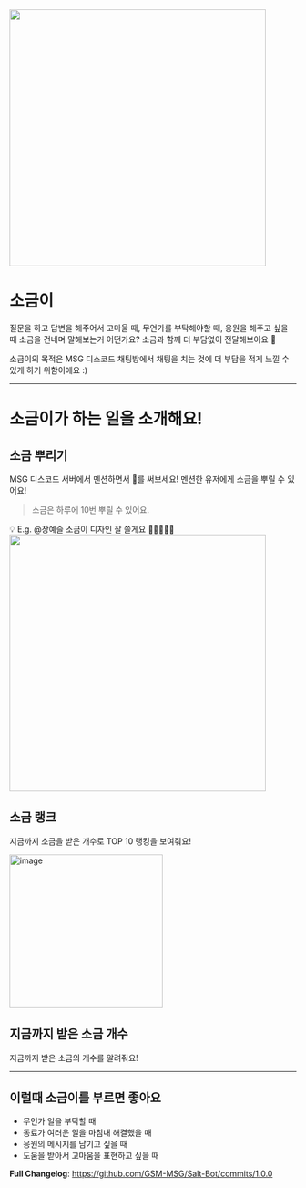 <img src="https://github.com/GSM-MSG/Salt-Bot/assets/74440939/3d724e91-eea9-4187-bc48-feff88cd88be" width="450" />

# 소금이

질문을 하고 답변을 해주어서 고마울 때, 무언가를 부탁해야할 때, 응원을 해주고 싶을 때 소금을 건네며 말해보는거 어떤가요? 소금과 함께 더 부담없이 전달해보아요 🤗

소금이의 목적은 MSG 디스코드 채팅방에서 채팅을 치는 것에 더 부담을 적게 느낄 수 있게 하기 위함이에요 :)

---

# 소금이가 하는 일을 소개해요!

## 소금 뿌리기

MSG 디스코드 서버에서 멘션하면서 🧂를 써보세요! 멘션한 유저에게 소금을 뿌릴 수 있어요!

> 소금은 하루에 10번 뿌릴 수 있어요.

<aside>
💡 E.g. @장예슬 소금이 디자인 잘 쓸게요 🧂🧂🧂🧂🧂

<img src="https://github.com/GSM-MSG/Salt-Bot/assets/74440939/ff8b0174-d30b-453e-9954-e2b673ff44a9" width="450" />

</aside>

## 소금 랭크

지금까지 소금을 받은 개수로 TOP 10 랭킹을 보여줘요!

<img width="269" alt="image" src="https://github.com/GSM-MSG/Salt-Bot/assets/74440939/43ad18e9-2b02-4fcd-b555-fef0be928a34">

## 지금까지 받은 소금 개수

지금까지 받은 소금의 개수를 알려줘요!

---

## 이럴때 소금이를 부르면 좋아요

- 무언가 일을 부탁할 때
- 동료가 여러운 일을 마침내 해결했을 때
- 응원의 메시지를 남기고 싶을 때
- 도움을 받아서 고마움을 표현하고 싶을 때

**Full Changelog**: https://github.com/GSM-MSG/Salt-Bot/commits/1.0.0
